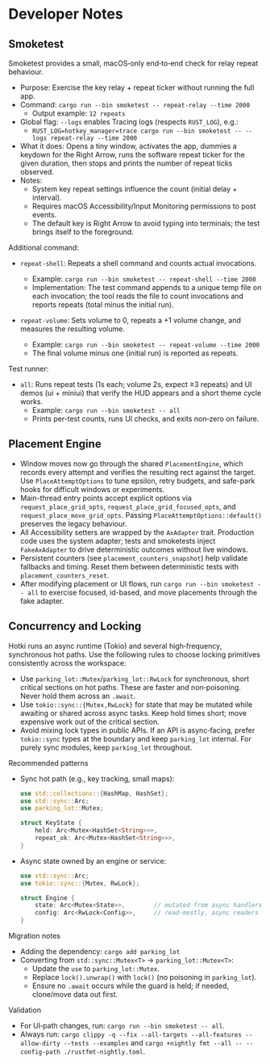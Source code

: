# Developer Notes

## Smoketest

Smoketest provides a small, macOS‑only end‑to‑end check for relay repeat
behaviour.

- Purpose: Exercise the key relay + repeat ticker without running the full app.
- Command: `cargo run --bin smoketest -- repeat-relay --time 2000`
  - Output example: `12 repeats`
- Global flag: `--logs` enables Tracing logs (respects `RUST_LOG`), e.g.:
  - `RUST_LOG=hotkey_manager=trace cargo run --bin smoketest -- --logs repeat-relay --time 2000`
- What it does: Opens a tiny window, activates the app, dummies a keydown for
  the Right Arrow, runs the software repeat ticker for the given duration, then
  stops and prints the number of repeat ticks observed.
- Notes:
  - System key repeat settings influence the count (initial delay + interval).
  - Requires macOS Accessibility/Input Monitoring permissions to post events.
  - The default key is Right Arrow to avoid typing into terminals; the test
    brings itself to the foreground.

Additional command:

- `repeat-shell`: Repeats a shell command and counts actual invocations.
  - Example: `cargo run --bin smoketest -- repeat-shell --time 2000`
  - Implementation: The test command appends to a unique temp file on each
    invocation; the tool reads the file to count invocations and reports
    repeats (total minus the initial run).

- `repeat-volume`: Sets volume to 0, repeats a +1 volume change, and measures
  the resulting volume.
  - Example: `cargo run --bin smoketest -- repeat-volume --time 2000`
  - The final volume minus one (initial run) is reported as repeats.

Test runner:

- `all`: Runs repeat tests (1s each; volume 2s, expect ≥3 repeats) and UI demos (ui + miniui) that verify the HUD appears and a short theme cycle works.
  - Example: `cargo run --bin smoketest -- all`
  - Prints per-test counts, runs UI checks, and exits non‑zero on failure.

## Placement Engine

- Window moves now go through the shared `PlacementEngine`, which records every
  attempt and verifies the resulting rect against the target. Use
  `PlaceAttemptOptions` to tune epsilon, retry budgets, and safe-park hooks for
  difficult windows or experiments.
- Main-thread entry points accept explicit options via
  `request_place_grid_opts`, `request_place_grid_focused_opts`, and
  `request_place_move_grid_opts`. Passing `PlaceAttemptOptions::default()`
  preserves the legacy behaviour.
- All Accessibility setters are wrapped by the `AxAdapter` trait. Production
  code uses the system adapter; tests and smoketests inject
  `FakeAxAdapter` to drive deterministic outcomes without live windows.
- Persistent counters (see `placement_counters_snapshot`) help validate fallbacks
  and timing. Reset them between deterministic tests with
  `placement_counters_reset`.
- After modifying placement or UI flows, run `cargo run --bin smoketest -- all`
  to exercise focused, id-based, and move placements through the fake adapter.

## Concurrency and Locking

Hotki runs an async runtime (Tokio) and several high‑frequency, synchronous hot paths. Use the following rules to choose locking primitives consistently across the workspace:

- Use `parking_lot::Mutex`/`parking_lot::RwLock` for synchronous, short critical sections on hot paths. These are faster and non‑poisoning. Never hold them across an `.await`.
- Use `tokio::sync::{Mutex,RwLock}` for state that may be mutated while awaiting or shared across async tasks. Keep hold times short; move expensive work out of the critical section.
- Avoid mixing lock types in public APIs. If an API is async‑facing, prefer `tokio::sync` types at the boundary and keep `parking_lot` internal. For purely sync modules, keep `parking_lot` throughout.

Recommended patterns

- Sync hot path (e.g., key tracking, small maps):
  ```rust
  use std::collections::{HashMap, HashSet};
  use std::sync::Arc;
  use parking_lot::Mutex;

  struct KeyState {
      held: Arc<Mutex<HashSet<String>>>,
      repeat_ok: Arc<Mutex<HashSet<String>>>,
  }
  ```

- Async state owned by an engine or service:
  ```rust
  use std::sync::Arc;
  use tokio::sync::{Mutex, RwLock};

  struct Engine {
      state: Arc<Mutex<State>>,        // mutated from async handlers
      config: Arc<RwLock<Config>>,     // read‑mostly, async readers
  }
  ```

Migration notes

- Adding the dependency: `cargo add parking_lot`
- Converting from `std::sync::Mutex<T>` → `parking_lot::Mutex<T>`:
  - Update the `use` to `parking_lot::Mutex`.
  - Replace `lock().unwrap()` with `lock()` (no poisoning in `parking_lot`).
  - Ensure no `.await` occurs while the guard is held; if needed, clone/move data out first.

Validation

- For UI‑path changes, run: `cargo run --bin smoketest -- all`.
- Always run: `cargo clippy -q --fix --all-targets --all-features --allow-dirty --tests --examples` and `cargo +nightly fmt --all -- --config-path ./rustfmt-nightly.toml`.
